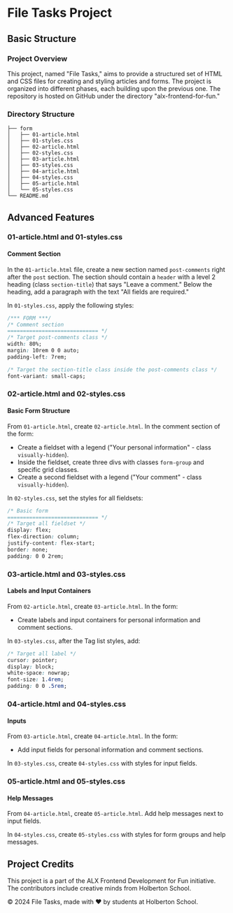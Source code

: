 # File Tasks Project

## Basic Structure

### Project Overview

This project, named "File Tasks," aims to provide a structured set of HTML and CSS files for creating and styling articles and forms. The project is organized into different phases, each building upon the previous one. The repository is hosted on GitHub under the directory "alx-frontend-for-fun."

### Directory Structure

```
├── form
│   ├── 01-article.html
│   ├── 01-styles.css
│   ├── 02-article.html
│   ├── 02-styles.css
│   ├── 03-article.html
│   ├── 03-styles.css
│   ├── 04-article.html
│   ├── 04-styles.css
│   ├── 05-article.html
│   └── 05-styles.css
└── README.md
```

## Advanced Features

### 01-article.html and 01-styles.css

#### Comment Section

In the `01-article.html` file, create a new section named `post-comments` right after the `post` section. The section should contain a `header` with a level 2 heading (class `section-title`) that says "Leave a comment." Below the heading, add a paragraph with the text "All fields are required."

In `01-styles.css`, apply the following styles:
```css
/*** FORM ***/
/* Comment section
============================= */
/* Target post-comments class */
width: 80%;
margin: 10rem 0 0 auto;
padding-left: 7rem;

/* Target the section-title class inside the post-comments class */
font-variant: small-caps;
```

### 02-article.html and 02-styles.css

#### Basic Form Structure

From `01-article.html`, create `02-article.html`. In the comment section of the form:
- Create a fieldset with a legend ("Your personal information" - class `visually-hidden`).
- Inside the fieldset, create three divs with classes `form-group` and specific grid classes.
- Create a second fieldset with a legend ("Your comment" - class `visually-hidden`).

In `02-styles.css`, set the styles for all fieldsets:
```css
/* Basic form
============================= */
/* Target all fieldset */
display: flex;
flex-direction: column;
justify-content: flex-start;
border: none;
padding: 0 0 2rem;
```

### 03-article.html and 03-styles.css

#### Labels and Input Containers

From `02-article.html`, create `03-article.html`. In the form:
- Create labels and input containers for personal information and comment sections.

In `03-styles.css`, after the Tag list styles, add:
```css
/* Target all label */
cursor: pointer;
display: block;
white-space: nowrap;
font-size: 1.4rem;
padding: 0 0 .5rem;
```

### 04-article.html and 04-styles.css

#### Inputs

From `03-article.html`, create `04-article.html`. In the form:
- Add input fields for personal information and comment sections.

In `03-styles.css`, create `04-styles.css` with styles for input fields.

### 05-article.html and 05-styles.css

#### Help Messages

From `04-article.html`, create `05-article.html`. Add help messages next to input fields.

In `04-styles.css`, create `05-styles.css` with styles for form groups and help messages.

## Project Credits

This project is a part of the ALX Frontend Development for Fun initiative. The contributors include creative minds from Holberton School.

© 2024 File Tasks, made with ♥ by students at Holberton School.
```
